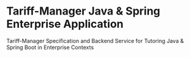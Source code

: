 # Tariff-Manager Java & Spring Enterprise Application

Tariff-Manager Specification and Backend Service for Tutoring Java & Spring Boot in Enterprise Contexts
